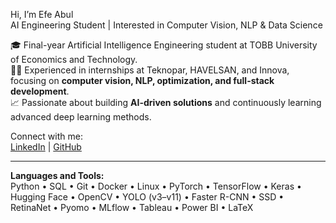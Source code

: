 Hi, I’m Efe Abul  
AI Engineering Student | Interested in Computer Vision, NLP & Data Science  

🎓 Final-year Artificial Intelligence Engineering student at TOBB University of Economics and Technology.  
👨‍💻 Experienced in internships at Teknopar, HAVELSAN, and Innova, focusing on **computer vision, NLP, optimization, and full-stack development**.  
📈 Passionate about building **AI-driven solutions** and continuously learning advanced deep learning methods.  

Connect with me:  
[LinkedIn](https://www.linkedin.com/in/efeabul) | [GitHub](https://github.com/EfeAbul)  

---

**Languages and Tools:**  
Python • SQL • Git • Docker • Linux • PyTorch • TensorFlow • Keras • Hugging Face • OpenCV • YOLO (v3–v11) • Faster R-CNN • SSD • RetinaNet • Pyomo • MLflow • Tableau • Power BI • LaTeX  
